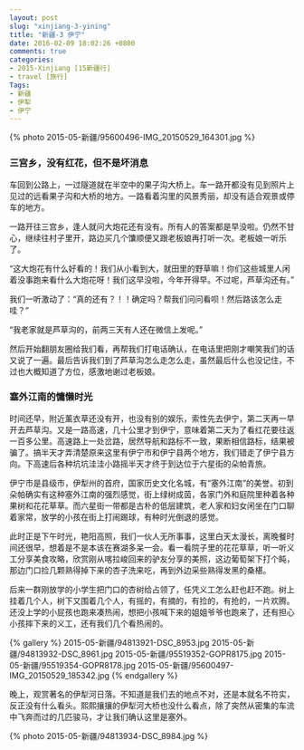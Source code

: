 ```yaml
---
layout: post
slug: "xinjiang-3-yining"
title: "新疆-3 伊宁"
date: 2016-02-09 18:02:26 +0800
comments: true
categories:
- 2015-Xinjiang [15新疆行]
- travel [旅行]
Tags:
- 新疆
- 伊犁
- 伊宁
---
```


{% photo 2015-05-新疆/95600496-IMG_20150529_164301.jpg %}

### 三宫乡，没有红花，但不是坏消息

车回到公路上，一过隧道就在半空中的果子沟大桥上。车一路开都没有见到照片上见过的远看果子沟和大桥的地方。一路看着沟里的风景秀丽，却没有适合观景或停车的地方。

一路开往三宫乡，逢人就问大炮花还有没有。所有人的答案都是早没啦。仍然不甘心，继续往村子里开，路边买几个馕顺便又跟老板娘再打听一次。老板娘一听乐了。

“这大炮花有什么好看的！我们从小看到大，就田里的野草嘛！你们这些城里人闲着没事跑来看什么大炮花呀！我们这早没啦，今年开得早。不过呢，芦草沟还有。”

<!-- more -->

我们一听激动了：“真的还有？！！确定吗？帮我们问问看呗！然后路该怎么走哇？”

“我老家就是芦草沟的，前两三天有人还在微信上发呢。”

然后开始翻朋友圈给我们看，再帮我们打电话确认，在电话里把刚才嘲笑我们的话又说了一遍。最后告诉我们到了芦草沟怎么走怎么走，虽然最后什么也没记住，不过也大概知道了方位，感激地谢过老板娘。

### 塞外江南的慵懒时光

时间还早，附近薰衣草还没有开，也没有别的娱乐，索性先去伊宁，第二天再一早开去芦草沟。又是一路高速，几十公里才到伊宁，意味着第二天为了看红花要往返一百多公里。高速路上一处岔路，居然导航和路标不一致，果断相信路标，结果被骗了。搞半天才弄清楚原来这里有伊宁市和伊宁县两个地方，我们错走了伊宁县方向。下高速后各种坑坑洼洼小路摇半天才终于到达位于六星街的朵帕青旅。

伊宁市是县级市，伊犁州的首府，国家历史文化名城，有“塞外江南”的美誉。初到朵帕确实有这种塞外江南的强烈感觉，街上绿树成茵，各家门外和庭院里种着各种果树和花花草草。而六星街一带都是古朴的低层建筑，老人家和妇女闲坐在门口聊着家常，放学的小孩在街上打闹踢球，有种时光倒退的感觉。

此时正是下午时光，艳阳高照，我们一伙人无所事事，这里白天太漫长，离晚餐时间还很早，想着是不是本该在赛湖多呆一会。看一看院子里的花花草草，听一听义工分享美食攻略，欣赏刚从喀拉峻回来的驴友分享的美照，这边葡萄架下打个盹，那边门口捡几颗熟得掉下来的杏子洗来吃，再到外边采些熟得发黑的桑椹。

后来一群刚放学的小学生把门口的杏树给占领了，任凭义工怎么赶也赶不跑。树上挂着几个人，树下又围着几个人，有摇的，有摘的，有捡的，有抢的，一片欢腾。还没上学的小屁孩也跑来凑热闹，想把小孩喊下来的姐姐爷爷也跑来了，还有担心小孩摔下来的义工，还有我们几个看热闹的。

{% gallery %}
2015-05-新疆/94813921-DSC_8953.jpg
2015-05-新疆/94813932-DSC_8961.jpg
2015-05-新疆/95519352-GOPR8175.jpg
2015-05-新疆/95519354-GOPR8178.jpg
2015-05-新疆/95600497-IMG_20150529_185342.jpg
{% endgallery %}

晚上，观赏著名的伊犁河日落。不知道是我们去的地点不对，还是本就名不符实，反正没有什么看头。熙熙攘攘的伊犁河大桥也没什么看点，除了突然从密集的车流中飞奔而过的几匹骏马，才让我们确认这里是塞外。

{% photo 2015-05-新疆/94813934-DSC_8984.jpg %}

